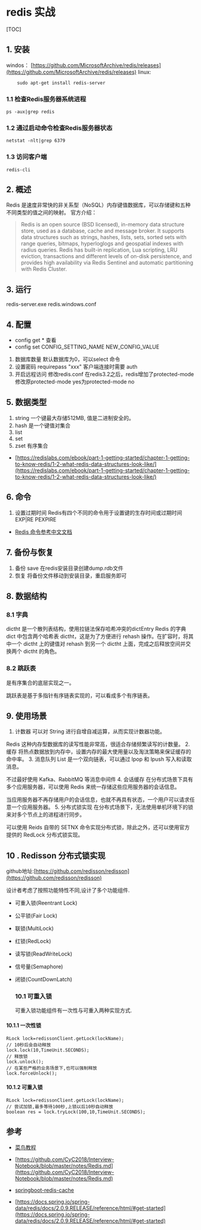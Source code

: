 # redis 实战

[TOC]



## 1. 安装

windos： [https://github.com/MicrosoftArchive/redis/releases](https://github.com/MicrosoftArchive/redis/releases)
linux:

```shell
    sudo apt-get install redis-server
```

### 1.1 检查Redis服务器系统进程

```shell
ps -aux|grep redis
```

### 1.2 通过启动命令检查Redis服务器状态

```shell
netstat -nlt|grep 6379
```

### 1.3 访问客户端

```shell
redis-cli
```

## 2. 概述

Redis 是速度非常快的非关系型（NoSQL）内存键值数据库，可以存储键和五种不同类型的值之间的映射。
官方介绍：

> Redis is an open source (BSD licensed), in-memory data structure store, used as a database, cache and message broker. It supports data structures such as strings, hashes, lists, sets, sorted sets with range queries, bitmaps, hyperloglogs and geospatial indexes with radius queries. Redis has built-in replication, Lua scripting, LRU eviction, transactions and different levels of on-disk persistence, and provides high availability via Redis Sentinel and automatic partitioning with Redis Cluster.

## 3. 运行

redis-server.exe redis.windows.conf

## 4. 配置

- config get * 查看
- config set CONFIG_SETTING_NAME NEW_CONFIG_VALUE

1. 数据库数量 默认数据库为0，可以select <dbid> 命令
2. 设置密码
    requirepass "xxx"
    客户端连接时需要 auth <password>
3. 开启远程访问
   修改redis.conf
   在redis3.2之后，redis增加了protected-mode
   修改原protected-mode yes为protected-mode no

## 5. 数据类型

1. string 一个键最大存储512MB, 值是二进制安全的。
2. hash 是一个键值对集合
3. list
4. set
5. zset 有序集合

- [https://redislabs.com/ebook/part-1-getting-started/chapter-1-getting-to-know-redis/1-2-what-redis-data-structures-look-like/](https://redislabs.com/ebook/part-1-getting-started/chapter-1-getting-to-know-redis/1-2-what-redis-data-structures-look-like/)

## 6. 命令

1. 设置过期时间
Redis有四个不同的命令用于设置键的生存时间或过期时间
EXP|RE <key> <ttl> 
PEXPIRE <key> <ttl>

- [Redis 命令参考中文文档](http://doc.redisfans.com/index.html)

## 7. 备份与恢复

1. 备份 save 在redis安装目录创建dump.rdb文件
2. 恢复 将备份文件移动到安装目录，重启服务即可

## 8. 数据结构

### 8.1 字典

dictht 是一个散列表结构，使用拉链法保存哈希冲突的dictEntry
Redis 的字典 dict 中包含两个哈希表 dictht，这是为了方便进行 rehash 操作。在扩容时，将其中一个 dictht 上的键值对 rehash 到另一个 dictht 上面，完成之后释放空间并交换两个 dictht 的角色。

### 8.2 跳跃表

是有序集合的底层实现之一。

跳跃表是基于多指针有序链表实现的，可以看成多个有序链表。

## 9. 使用场景

1. 计数器
可以对 String 进行自增自减运算，从而实现计数器功能。

Redis 这种内存型数据库的读写性能非常高，很适合存储频繁读写的计数量。
2. 缓存
将热点数据放到内存中，设置内存的最大使用量以及淘汰策略来保证缓存的命中率。
3. 消息队列
List 是一个双向链表，可以通过 lpop 和 lpush 写入和读取消息。


不过最好使用 Kafka、RabbitMQ 等消息中间件
4. 会话缓存
在分布式场景下具有多个应用服务器，可以使用 Redis 来统一存储这些应用服务器的会话信息。

当应用服务器不再存储用户的会话信息，也就不再具有状态，一个用户可以请求任意一个应用服务器。
5. 分布式锁实现
在分布式场景下，无法使用单机环境下的锁来对多个节点上的进程进行同步。

可以使用 Reids 自带的 SETNX 命令实现分布式锁，除此之外，还可以使用官方提供的 RedLock 分布式锁实现。

## 10 . Redisson 分布式锁实现

github地址:[https://github.com/redisson/redisson](https://github.com/redisson/redisson)

设计者考虑了按照功能特性不同,设计了多个功能组件.

- 可重入锁(Reentrant Lock)

- 公平锁(Fair Lock)

- 联锁(MultiLock)

- 红锁(RedLock)

- 读写锁(ReadWriteLock)

- 信号量(Semaphore)

- 闭锁(CountDownLatch)

  

  ### 10.1 可重入锁

  可重入锁功能组件有一次性与可重入两种实现方式.

#### 10.1.1 一次性锁

```
RLock lock=redissonClient.getLock(lockName);
// 10秒后会自动释放
lock.lock(10,TimeUnit.SECONDS);
// 释放锁
lock.unlock();
// 在某些严格的业务场景下,也可以强制释放
lock.forceUnlock();
```

####   10.1.2 可重入锁

```
RLock lock=redissonClient.getLock(lockName);
// 尝试加锁,最多等待100秒,上锁以后10秒自动释放
boolean res = lock.tryLock(100,10,TimeUnit.SECONDS);
```



## 参考

- [菜鸟教程](http://www.runoob.com/redis/redis-tutorial.html)
- [https://github.com/CyC2018/Interview-Notebook/blob/master/notes/Redis.md](https://github.com/CyC2018/Interview-Notebook/blob/master/notes/Redis.md)

- [springboot-redis-cache](https://blog.csdn.net/fanpeizhong/article/details/79998164)
- [https://docs.spring.io/spring-data/redis/docs/2.0.9.RELEASE/reference/html/#get-started](https://docs.spring.io/spring-data/redis/docs/2.0.9.RELEASE/reference/html/#get-started)





